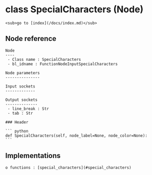 # class SpecialCharacters (Node)

    <sub>go to [index](/docs/index.md)</sub>
    
## Node reference

    Node
    ----
     - Class name : SpecialCharacters
     - bl_idname : FunctionNodeInputSpecialCharacters
    
    Node parameters
    ---------------
    
    Input sockets
    -------------
    
    Output sockets
    --------------
     - line_break : Str
     - tab : Str
    
    ### Header

    ``` python
    def SpecialCharacters(self, node_label=None, node_color=None):
    ```
    
## Implementations

    o functions : [special_characters](#special_characters)
    
    